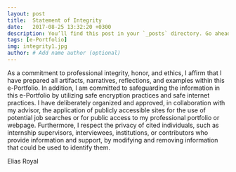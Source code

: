 ```yaml
---
layout: post
title:  Statement of Integrity
date:   2017-08-25 13:32:20 +0300
description: You’ll find this post in your `_posts` directory. Go ahead and edit it and re-build the site to see your changes. # Add post description (optional)
tags: [e-Portfolio]
img: integrity1.jpg
author: # Add name author (optional)
---
```

As a commitment to professional integrity, honor, and ethics, I affirm that I have prepared all artifacts, narratives, reflections, and examples within this e-Portfolio. In addition, I am committed to safeguarding the information in this e-Portfolio by utilizing safe encryption practices and safe internet practices. I have deliberately organized and approved, in collaboration with my advisor, the application of publicly accessible sites for the use of potential job searches or for public access to my professional portfolio or webpage. Furthermore, I respect the privacy of cited individuals, such as internship supervisors, interviewees, institutions, or contributors who provide information and support, by modifying and removing information that could be used to identify them.  

Elias Royal

<!--![Yosh Ginsu]({{site.baseurl}}/assets/img/yosh-ginsu.jpg)-->

